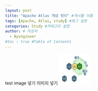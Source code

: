 ```yaml
---
layout: post
title: "Apache Atlas 개념 정리" #게시물 이름
tags: [Apache, Atlas, study] #태그 설정
categories: Study #카테고리 설정
author: # 작성자
  - Byungineer
#toc : true #Table of Contents
---
```


test image 넣기
이미지 넣기
<img src="/image/atlas-banner.png" alt="test" style="height: 100px; width:100px;"/>

